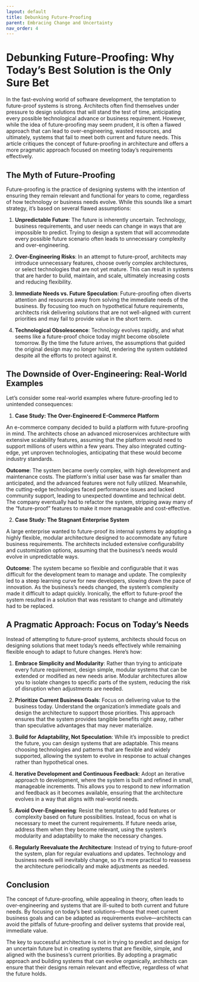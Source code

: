 ```yaml
---
layout: default
title: Debunking Future-Proofing
parent: Embracing Change and Uncertainty
nav_order: 4
---
```

# Debunking Future-Proofing: Why Today’s Best Solution is the Only Sure Bet

In the fast-evolving world of software development, the temptation to future-proof systems is strong. Architects often find themselves under pressure to design solutions that will stand the test of time, anticipating every possible technological advance or business requirement. However, while the idea of future-proofing may seem prudent, it is often a flawed approach that can lead to over-engineering, wasted resources, and ultimately, systems that fail to meet both current and future needs. This article critiques the concept of future-proofing in architecture and offers a more pragmatic approach focused on meeting today’s requirements effectively.

## The Myth of Future-Proofing

Future-proofing is the practice of designing systems with the intention of ensuring they remain relevant and functional for years to come, regardless of how technology or business needs evolve. While this sounds like a smart strategy, it’s based on several flawed assumptions:

1. **Unpredictable Future**: The future is inherently uncertain. Technology, business requirements, and user needs can change in ways that are impossible to predict. Trying to design a system that will accommodate every possible future scenario often leads to unnecessary complexity and over-engineering.

2. **Over-Engineering Risks**: In an attempt to future-proof, architects may introduce unnecessary features, choose overly complex architectures, or select technologies that are not yet mature. This can result in systems that are harder to build, maintain, and scale, ultimately increasing costs and reducing flexibility.

3. **Immediate Needs vs. Future Speculation**: Future-proofing often diverts attention and resources away from solving the immediate needs of the business. By focusing too much on hypothetical future requirements, architects risk delivering solutions that are not well-aligned with current priorities and may fail to provide value in the short term.

4. **Technological Obsolescence**: Technology evolves rapidly, and what seems like a future-proof choice today might become obsolete tomorrow. By the time the future arrives, the assumptions that guided the original design may no longer hold, rendering the system outdated despite all the efforts to protect against it.

## The Downside of Over-Engineering: Real-World Examples

Let’s consider some real-world examples where future-proofing led to unintended consequences:

1. **Case Study: The Over-Engineered E-Commerce Platform**

An e-commerce company decided to build a platform with future-proofing in mind. The architects chose an advanced microservices architecture with extensive scalability features, assuming that the platform would need to support millions of users within a few years. They also integrated cutting-edge, yet unproven technologies, anticipating that these would become industry standards.

**Outcome**: The system became overly complex, with high development and maintenance costs. The platform's initial user base was far smaller than anticipated, and the advanced features were not fully utilized. Meanwhile, the cutting-edge technologies faced performance issues and lacked community support, leading to unexpected downtime and technical debt. The company eventually had to refactor the system, stripping away many of the “future-proof” features to make it more manageable and cost-effective.

2. **Case Study: The Stagnant Enterprise System**

A large enterprise wanted to future-proof its internal systems by adopting a highly flexible, modular architecture designed to accommodate any future business requirements. The architects included extensive configurability and customization options, assuming that the business’s needs would evolve in unpredictable ways.

**Outcome**: The system became so flexible and configurable that it was difficult for the development team to manage and update. The complexity led to a steep learning curve for new developers, slowing down the pace of innovation. As the business’s needs changed, the system’s complexity made it difficult to adapt quickly. Ironically, the effort to future-proof the system resulted in a solution that was resistant to change and ultimately had to be replaced.

## A Pragmatic Approach: Focus on Today’s Needs

Instead of attempting to future-proof systems, architects should focus on designing solutions that meet today’s needs effectively while remaining flexible enough to adapt to future changes. Here’s how:

1. **Embrace Simplicity and Modularity**: Rather than trying to anticipate every future requirement, design simple, modular systems that can be extended or modified as new needs arise. Modular architectures allow you to isolate changes to specific parts of the system, reducing the risk of disruption when adjustments are needed.

2. **Prioritize Current Business Goals**: Focus on delivering value to the business today. Understand the organization’s immediate goals and design the architecture to support those priorities. This approach ensures that the system provides tangible benefits right away, rather than speculative advantages that may never materialize.

3. **Build for Adaptability, Not Speculation**: While it’s impossible to predict the future, you can design systems that are adaptable. This means choosing technologies and patterns that are flexible and widely supported, allowing the system to evolve in response to actual changes rather than hypothetical ones.

4. **Iterative Development and Continuous Feedback**: Adopt an iterative approach to development, where the system is built and refined in small, manageable increments. This allows you to respond to new information and feedback as it becomes available, ensuring that the architecture evolves in a way that aligns with real-world needs.

5. **Avoid Over-Engineering**: Resist the temptation to add features or complexity based on future possibilities. Instead, focus on what is necessary to meet the current requirements. If future needs arise, address them when they become relevant, using the system’s modularity and adaptability to make the necessary changes.

6. **Regularly Reevaluate the Architecture**: Instead of trying to future-proof the system, plan for regular evaluations and updates. Technology and business needs will inevitably change, so it’s more practical to reassess the architecture periodically and make adjustments as needed.

## Conclusion

The concept of future-proofing, while appealing in theory, often leads to over-engineering and systems that are ill-suited to both current and future needs. By focusing on today’s best solutions—those that meet current business goals and can be adapted as requirements evolve—architects can avoid the pitfalls of future-proofing and deliver systems that provide real, immediate value.

The key to successful architecture is not in trying to predict and design for an uncertain future but in creating systems that are flexible, simple, and aligned with the business’s current priorities. By adopting a pragmatic approach and building systems that can evolve organically, architects can ensure that their designs remain relevant and effective, regardless of what the future holds.